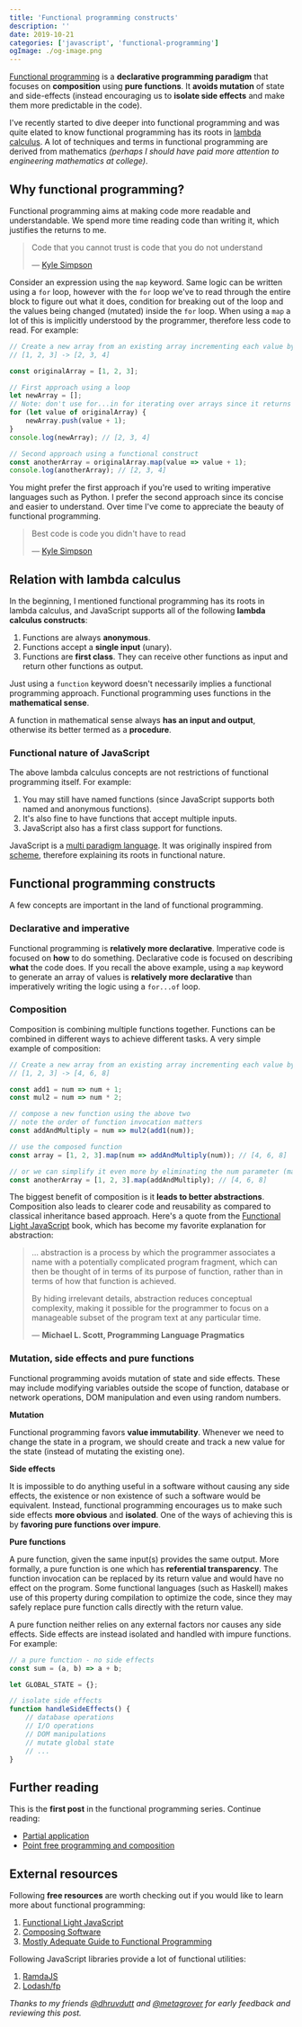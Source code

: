 ```yaml
---
title: 'Functional programming constructs'
description: ''
date: 2019-10-21
categories: ['javascript', 'functional-programming']
ogImage: ./og-image.png
---
```


[Functional programming](https://en.wikipedia.org/wiki/Functional_programming) is a **declarative programming paradigm** that focuses on **composition** using **pure functions**. It **avoids mutation** of state and side-effects (instead encouraging us to **isolate side effects** and make them more predictable in the code).

I've recently started to dive deeper into functional programming and was quite elated to know functional programming has its roots in [lambda calculus](https://en.wikipedia.org/wiki/Lambda_calculus). A lot of techniques and terms in functional programming are derived from mathematics _(perhaps I should have paid more attention to engineering mathematics at college)_.

## Why functional programming?

Functional programming aims at making code more readable and understandable. We spend more time reading code than writing it, which justifies the returns to me.

> Code that you cannot trust is code that you do not understand
>
> — [Kyle Simpson](https://twitter.com/getify)

Consider an expression using the `map` keyword. Same logic can be written using a `for` loop, however with the `for` loop we've to read through the entire block to figure out what it does, condition for breaking out of the loop and the values being changed (mutated) inside the `for` loop. When using a `map` a lot of this is implicitly understood by the programmer, therefore less code to read. For example:

```js
// Create a new array from an existing array incrementing each value by 1
// [1, 2, 3] -> [2, 3, 4]

const originalArray = [1, 2, 3];

// First approach using a loop
let newArray = [];
// Note: don't use for...in for iterating over arrays since it returns array indices unordered
for (let value of originalArray) {
	newArray.push(value + 1);
}
console.log(newArray); // [2, 3, 4]

// Second approach using a functional construct
const anotherArray = originalArray.map(value => value + 1);
console.log(anotherArray); // [2, 3, 4]
```

You might prefer the first approach if you're used to writing imperative languages such as Python. I prefer the second approach since its concise and easier to understand. Over time I've come to appreciate the beauty of functional programming.

> Best code is code you didn't have to read
>
> — [Kyle Simpson](https://twitter.com/getify)

## Relation with lambda calculus

In the beginning, I mentioned functional programming has its roots in lambda calculus, and JavaScript supports all of the following **lambda calculus constructs**:

1. Functions are always **anonymous**.
2. Functions accept a **single input** (unary).
3. Functions are **first class**. They can receive other functions as input and return other functions as output.

Just using a `function` keyword doesn't necessarily implies a functional programming approach. Functional programming uses functions in the **mathematical sense**.

A function in mathematical sense always **has an input and output**, otherwise its better termed as a **procedure**.

### Functional nature of JavaScript

The above lambda calculus concepts are not restrictions of functional programming itself. For example:

1. You may still have named functions (since JavaScript supports both named and anonymous functions).
2. It's also fine to have functions that accept multiple inputs.
3. JavaScript also has a first class support for functions.

JavaScript is a [multi paradigm language](https://en.wikipedia.org/wiki/JavaScript). It was originally inspired from [scheme](https://en.wikipedia.org/wiki/Scheme_%28programming_language%29), therefore explaining its roots in functional nature.

## Functional programming constructs

A few concepts are important in the land of functional programming.

### Declarative and imperative

Functional programming is **relatively more declarative**. Imperative code is focused on **how** to do something. Declarative code is focused on describing **what** the code does. If you recall the above example, using a `map` keyword to generate an array of values is **relatively more declarative** than imperatively writing the logic using a `for...of` loop.

### Composition

Composition is combining multiple functions together. Functions can be combined in different ways to achieve different tasks. A very simple example of composition:

```js
// Create a new array from an existing array incrementing each value by 1 and multiplying by 2
// [1, 2, 3] -> [4, 6, 8]

const add1 = num => num + 1;
const mul2 = num => num * 2;

// compose a new function using the above two
// note the order of function invocation matters
const addAndMultiply = num => mul2(add1(num));

// use the composed function
const array = [1, 2, 3].map(num => addAndMultiply(num)); // [4, 6, 8]

// or we can simplify it even more by eliminating the num parameter (make it point-free)
const anotherArray = [1, 2, 3].map(addAndMultiply); // [4, 6, 8]
```

The biggest benefit of composition is it **leads to better abstractions**. Composition also leads to clearer code and reusability as compared to classical inheritance based approach. Here's a quote from the [Functional Light JavaScript](https://github.com/getify/Functional-Light-JS) book, which has become my favorite explanation for abstraction:

> ... abstraction is a process by which the programmer associates a name with a potentially complicated program fragment, which can then be thought of in terms of its purpose of function, rather than in terms of how that function is achieved.
>
> By hiding irrelevant details, abstraction reduces conceptual complexity, making it possible for the programmer to focus on a manageable subset of the program text at any particular time.
>
> — **Michael L. Scott, Programming Language Pragmatics**

### Mutation, side effects and pure functions

Functional programming avoids mutation of state and side effects. These may include modifying variables outside the scope of function, database or network operations, DOM manipulation and even using random numbers.

**Mutation**

Functional programming favors **value immutability**. Whenever we need to change the state in a program, we should create and track a new value for the state (instead of mutating the existing one).

**Side effects**

It is impossible to do anything useful in a software without causing any side effects, the existence or non existence of such a software would be equivalent. Instead, functional programming encourages us to make such side effects **more obvious** and **isolated**. One of the ways of achieving this is by **favoring pure functions over impure**.

**Pure functions**

A pure function, given the same input(s) provides the same output. More formally, a pure function is one which has **referential transparency**. The function invocation can be replaced by its return value and would have no effect on the program. Some functional languages (such as Haskell) makes use of this property during compilation to optimize the code, since they may safely replace pure function calls directly with the return value.

A pure function neither relies on any external factors nor causes any side effects. Side effects are instead isolated and handled with impure functions. For example:

```js
// a pure function - no side effects
const sum = (a, b) => a + b;

let GLOBAL_STATE = {};

// isolate side effects
function handleSideEffects() {
	// database operations
	// I/O operations
	// DOM manipulations
	// mutate global state
	// ...
}
```

## Further reading

This is the **first post** in the functional programming series. Continue reading:

- [Partial application](/blog/functional-programming-partial-application)
- [Point free programming and composition](/blog/point-free-programming-and-composition)

## External resources

Following **free resources** are worth checking out if you would like to learn more about functional programming:

1. [Functional Light JavaScript](https://github.com/getify/Functional-Light-JS)
2. [Composing Software](https://medium.com/javascript-scene/composing-software-the-book-f31c77fc3ddc)
3. [Mostly Adequate Guide to Functional Programming](https://github.com/MostlyAdequate/mostly-adequate-guide)

Following JavaScript libraries provide a lot of functional utilities:

1. [RamdaJS](https://ramdajs.com/)
2. [Lodash/fp](https://github.com/lodash/lodash/wiki/FP-Guide)

_Thanks to my friends [@dhruvdutt](https://twitter.com/dhruvdutt) and [@metagrover](https://twitter.com/metagrover) for early feedback and reviewing this post._
